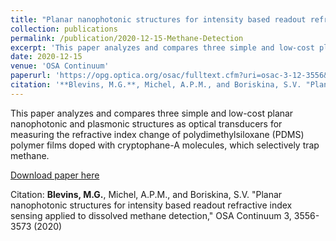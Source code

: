 ```yaml
---
title: "Planar nanophotonic structures for intensity based readout refractive index sensing applied to dissolved methane detection"
collection: publications
permalink: /publication/2020-12-15-Methane-Detection
excerpt: 'This paper analyzes and compares three simple and low-cost planar nanophotonic and plasmonic structures as optical transducers for measuring the refractive index change of polydimethylsiloxane (PDMS) polymer films doped with cryptophane-A molecules, which selectively trap methane.'
date: 2020-12-15
venue: 'OSA Continuum'
paperurl: 'https://opg.optica.org/osac/fulltext.cfm?uri=osac-3-12-3556&id=444776'
citation: '**Blevins, M.G.**, Michel, A.P.M., and Boriskina, S.V. "Planar nanophotonic structures for intensity based readout refractive index sensing applied to dissolved methane detection," OSA Continuum 3, 3556-3573 (2020)'
---
```

This paper analyzes and compares three simple and low-cost planar nanophotonic and plasmonic structures as optical transducers for measuring the refractive index change of polydimethylsiloxane (PDMS) polymer films doped with cryptophane-A molecules, which selectively trap methane.

[Download paper here](https://opg.optica.org/osac/fulltext.cfm?uri=osac-3-12-3556&id=444776)

Citation: **Blevins, M.G.**, Michel, A.P.M., and Boriskina, S.V. "Planar nanophotonic structures for intensity based readout refractive index sensing applied to dissolved methane detection," OSA Continuum 3, 3556-3573 (2020)
